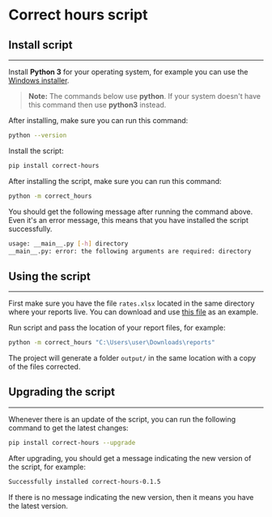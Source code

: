 # Correct hours script

## Install script

---

Install **Python 3** for your operating system, for example you can use the [Windows installer](https://www.python.org/downloads/windows/).

> **Note:** The commands below use **python**. If your system doesn't have this command then use **python3** instead.

After installing, make sure you can run this command: 
```bash
python --version
```

Install the script:
```bash
pip install correct-hours
```

After installing the script, make sure you can run this command:
```bash
python -m correct_hours            
```

You should get the following message after running the command above. Even it's an error message, this means that
you have installed the script successfully.
```bash
usage: __main__.py [-h] directory
__main__.py: error: the following arguments are required: directory
```

## Using the script

---

First make sure you have the file `rates.xlsx` located in the same directory where your reports live. You can download 
and use [this file](./examples/xero/rates.xlsx) as an example.

Run script and pass the location of your report files, for example:

```bash
python -m correct_hours "C:\Users\user\Downloads\reports"
```

The project will generate a folder `output/` in the same location with a copy of the files corrected.

## Upgrading the script

---

Whenever there is an update of the script, you can run the following command to get the latest changes:

```bash
pip install correct-hours --upgrade
```

After upgrading, you should get a message indicating the new version of the script, for example:

```bash
Successfully installed correct-hours-0.1.5
```

If there is no message indicating the new version, then it means you have the latest version.